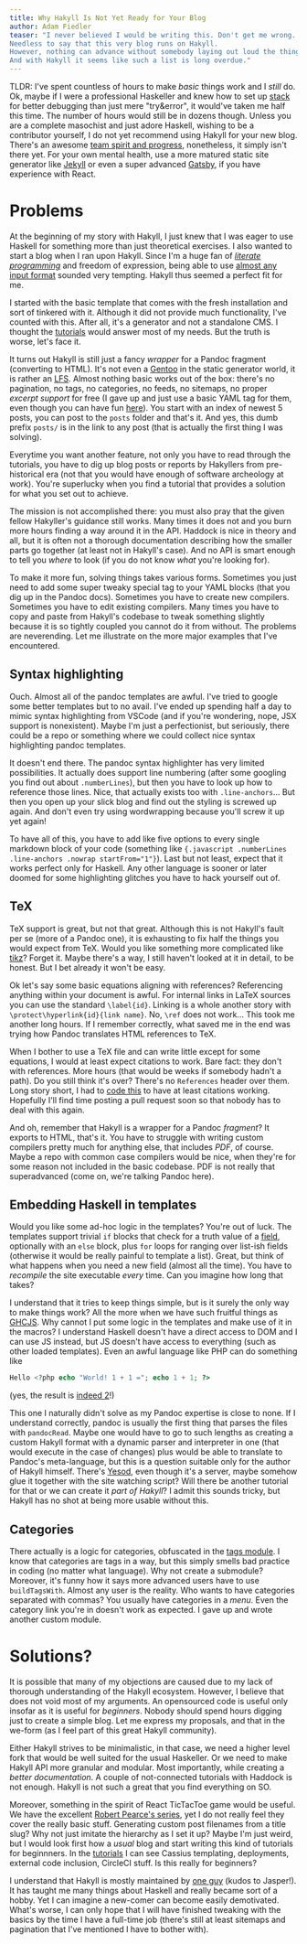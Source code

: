```yaml
---
title: Why Hakyll Is Not Yet Ready for Your Blog
author: Adam Fiedler
teaser: "I never believed I would be writing this. Don't get me wrong. I love both Haskell and Hakyll, which builds upon using one of the strongest conversion tools the world has known: Pandoc.
Needless to say that this very blog runs on Hakyll.
However, nothing can advance without somebody laying out loud the things that don't work.
And with Hakyll it seems like such a list is long overdue."
---
```


TLDR: I've spent countless of hours to make *basic* things work and I *still* do.
Ok, maybe if I were a professional Haskeller and knew how to set up [stack](https://docs.haskellstack.org/en/stable/README/) for better debugging than just mere "try&error", it would've taken me half this time.
The number of hours would still be in dozens though.
Unless you are a complete masochist and just adore Haskell, wishing to be a contributor yourself, I do not yet recommend using Hakyll for your new blog.
There's an awesome [team spirit and progress](https://github.com/jaspervdj/hakyll/pulls?q=is%3Apr+is%3Aclosed), nonetheless, it simply isn't there yet.
For your own mental health, use a more matured static site generator like [Jekyll](https://jekyllrb.com) or even a super advanced [Gatsby](https://www.gatsbyjs.org), if you have experience with React.

# Problems

At the beginning of my story with Hakyll, I just knew that I was eager to use Haskell for something more than just theoretical exercises.
I also wanted to start a blog when I ran upon Hakyll.
Since I'm a huge fan of [*literate programming*](https://www-cs-faculty.stanford.edu/~knuth/lp.html) and freedom of expression, being able to use [almost any input format](https://pandoc.org/) sounded very tempting.
Hakyll thus seemed a perfect fit for me.

I started with the basic template that comes with the fresh installation and sort of tinkered with it.
Although it did not provide much functionality, I've counted with this.
After all, it's a generator and not a standalone CMS.
I thought the [tutorials](https://jaspervdj.be/hakyll/tutorials.html) would answer most of my needs.
But the truth is worse, let's face it.

It turns out Hakyll is still just a fancy *wrapper* for a Pandoc fragment (converting to HTML).
It's not even a [Gentoo](https://www.gentoo.org) in the static generator world, it is rather an [LFS](http://www.linuxfromscratch.org).
Almost nothing basic works out of the box: there's no pagination, no tags, no categories, no feeds, no sitemaps, no proper *excerpt support* for free (I gave up and just use a basic YAML tag for them, even though you can have fun [here](https://jaspervdj.be/hakyll/tutorials/using-teasers-in-hakyll.html)).
You start with an index of newest 5 posts, you can post to the `posts` folder and that's it.
And yes, this dumb prefix `posts/` is in the link to any post (that is actually the first thing I was solving).

Everytime you want another feature, not only you have to read through the tutorials, you have to dig up blog posts or reports by Hakyllers from pre-historical era (not that you would have enough of software archeology at work).
You're superlucky when you find a tutorial that provides a solution for what you set out to achieve.

The mission is not accomplished there: you must also pray that the given fellow Hakyller's guidance still works.
Many times it does not and you burn more hours finding a way around it in the API.
Haddock is nice in theory and all, but it is often not a thorough documentation describing how the smaller parts go together (at least not in Hakyll's case).
And no API is smart enough to tell you *where* to look (if you do not know *what* you're looking for).

To make it more fun, solving things takes various forms.
Sometimes you just need to add some super tweaky special tag to your YAML blocks (that you dig up in the Pandoc docs).
Sometimes you have to create new compilers.
Sometimes you have to edit existing compilers.
Many times you have to copy and paste from Hakyll's codebase to tweak something slightly because it is so tightly coupled you cannot do it from without.
The problems are neverending.
Let me illustrate on the more major examples that I've encountered.

## Syntax highlighting
Ouch.
Almost all of the pandoc templates are awful.
I've tried to google some better templates but to no avail.
I've ended up spending half a day to mimic syntax highlighting from VSCode (and if you're wondering, nope, JSX support is nonexistent).
Maybe I'm just a perfectionist, but seriously, there could be a repo or something where we could collect nice syntax highlighting pandoc templates.

It doesn't end there.
The pandoc syntax highlighter has very limited possibilities.
It actually does support line numbering (after some googling you find out about `.numberLines`),
but then you have to look up how to reference those lines.
Nice, that actually exists too with `.line-anchors`...
But then you open up your slick blog and find out the styling is screwed up again.
And don't even try using wordwrapping because you'll screw it up yet again!

To have all of this, you have to add like five options to every single markdown block of your code (something like `{.javascript .numberLines .line-anchors .nowrap startFrom="1"}`).
Last but not least, expect that it works perfect only for Haskell.
Any other language is sooner or later doomed for some highlighting glitches you have to hack yourself out of.

## TeX
TeX support is great, but not that great.
Although this is not Hakyll's fault per se (more of a Pandoc one), it is exhausting to fix half the things you would expect from TeX.
Would you like something more complicated like [tikz](http://www.texample.net/tikz/examples/)?
Forget it.
Maybe there's a way, I still haven't looked at it in detail, to be honest.
But I bet already it won't be easy.

Ok let's say some basic equations aligning with references?
Referencing anything within your document is awful.
For internal links in LaTeX sources you can use the standard `\label{id}`.
Linking is a whole another story with `\protect\hyperlink{id}{link name}`.
No, `\ref` does not work...
This took me another long hours.
If I remember correctly, what saved me in the end was trying how Pandoc translates HTML references to TeX.

When I bother to use a TeX file and can write little except for some equations, I would at least expect citations to work.
Bare fact: they don't with references.
More hours (that would be weeks if somebody hadn't a path).
Do you still think it's over?
There's no `References` header over them.
Long story short, I had to [code this](https://github.com/fiedlr/fiedlr/blob/master/BiblioCompiler.hs) to have at least citations working.
Hopefully I'll find time posting a pull request soon so that nobody has to deal with this again.

And oh, remember that Hakyll is a wrapper for a Pandoc *fragment*?
It exports to HTML, that's it.
You have to struggle with writing custom compilers pretty much for anything else, that includes *PDF*, of course.
Maybe a repo with common case compilers would be nice, when they're for some reason not included in the basic codebase.
PDF is not really that superadvanced (come on, we're talking Pandoc here).

## Embedding Haskell in templates
Would you like some ad-hoc logic in the templates?
You're out of luck.
The templates support trivial `if` blocks that check for a truth value of a [field](https://jaspervdj.be/hakyll/reference/Hakyll-Web-Template.html), optionally with an `else` block, plus `for` loops for ranging over list-ish fields (otherwise it would be really painful to template a list).
Great, but think of what happens when you need a new field (almost all the time).
You have to *recompile* the site executable *every* time.
Can you imagine how long that takes?

I understand that it tries to keep things simple, but is it surely the only way to make things work?
All the more when we have such fruitful things as [GHCJS](https://github.com/ghcjs/ghcjs).
Why cannot I put some logic in the templates and make use of it in the macros?
I understand Haskell doesn't have a direct access to DOM and I can use JS instead, but JS doesn't have access to everything (such as other loaded templates).
Even an awful language like PHP can do something like
```php
Hello <?php echo "World! 1 + 1 ="; echo 1 + 1; ?>
```
(yes, the result is [indeed 2](https://en.wikipedia.org/wiki/Principia_Mathematica)!)

This one I naturally didn't solve as my Pandoc expertise is close to none.
If I understand correctly, pandoc is usually the first thing that parses the files with `pandocRead`.
Maybe one would have to go to such lengths as creating a custom Hakyll format with a dynamic parser and interpreter in one (that would execute in the case of changes) plus would be able to translate to Pandoc's meta-language, but this is a question suitable only for the author of Hakyll himself.
There's [Yesod](https://www.yesodweb.com), even though it's a server, maybe somehow glue it together with the site watching script?
Will there be another tutorial for that or we can create it *part of Hakyll*?
I admit this sounds tricky, but Hakyll has no shot at being more usable without this.

## Categories
There actually is a logic for categories, obfuscated in the [tags module](https://jaspervdj.be/hakyll/reference/Hakyll-Web-Tags.html).
I know that categories are tags in a way, but this simply smells bad practice in coding (no matter what language).
Why not create a submodule?
Moreover, it's funny how it says more advanced users have to use `buildTagsWith`.
Almost any user is the reality.
Who wants to have categories separated with commas?
You usually have categories in a *menu*.
Even the category link you're in doesn't work as expected.
I gave up and wrote another custom module.



# Solutions?
It is possible that many of my objections are caused due to my lack of thorough understanding of the Hakyll ecosystem.
However, I believe that does not void most of my arguments.
An opensourced code is useful only insofar as it is useful for *beginners*.
Nobody should spend hours digging just to create a simple blog.
Let me express my proposals, and that in the we-form (as I feel part of this great Hakyll community).

Either Hakyll strives to be minimalistic, in that case, we need a higher level fork that would be well suited for the usual Haskeller.
Or we need to make Hakyll API more granular and modular.
Most importantly, while creating a *better documentation*.
A couple of not-connected tutorials with Haddock is not enough.
Hakyll is not such a great that you find everything on SO.

Moreover, something in the spirit of React TicTacToe game would be useful.
We have the excellent [Robert Pearce's series](https://robertwpearce.com/hakyll-pt-1-setup-and-initial-customization.html),
yet I do not really feel they cover the really basic stuff.
Generating custom post filenames from a title slug? Why not just imitate the hierarchy as I set it up?
Maybe I'm just weird, but I would look first how a *usual* blog and start writing this kind of tutorials for beginnners.
In the [tutorials](https://jaspervdj.be/hakyll/tutorials.html) I can see Cassius templating, deployments, external code inclusion, CircleCI stuff.
Is this really for beginners?

I understand that Hakyll is mostly maintained by [one guy](https://jaspervdj.be) (kudos to Jasper!).
It has taught me many things about Haskell and really became sort of a hobby.
Yet I can imagine a new-comer can become easily demotivated.
What's worse, I can only hope that I will have finished tweaking with the basics by the time I have a full-time job (there's still at least sitemaps and pagination that I've mentioned I have to bother with).
